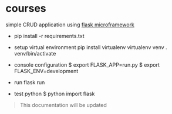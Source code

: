 # courses
simple CRUD application using [flask microframework](http://flask.pocoo.org/)

- pip install -r requirements.txt
- setup virtual environment
pip install virtualenv
virtualenv venv
. venv/bin/activate

- console configuration
$ export FLASK_APP=run.py
$ export FLASK_ENV=development

- run
flask run

- test python
$ python
import flask


> This documentation will be updated
